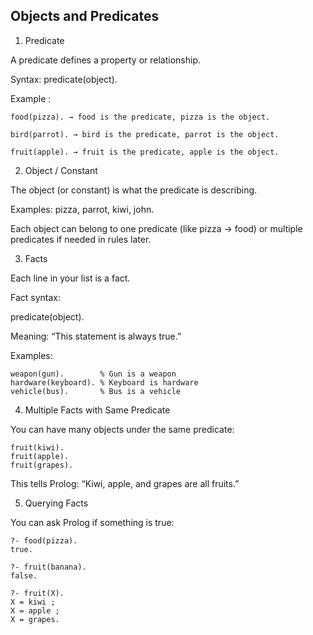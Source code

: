 ## Objects and Predicates

1. Predicate

A predicate defines a property or relationship.

Syntax: predicate(object).

Example :
```
food(pizza). → food is the predicate, pizza is the object.

bird(parrot). → bird is the predicate, parrot is the object.

fruit(apple). → fruit is the predicate, apple is the object.
```

2. Object / Constant

The object (or constant) is what the predicate is describing.

Examples: pizza, parrot, kiwi, john.

Each object can belong to one predicate (like pizza → food) or multiple predicates if needed in rules later.

3. Facts

Each line in your list is a fact.

Fact syntax:

predicate(object).


Meaning: “This statement is always true.”

Examples:
```
weapon(gun).        % Gun is a weapon
hardware(keyboard). % Keyboard is hardware
vehicle(bus).       % Bus is a vehicle
```

4. Multiple Facts with Same Predicate

You can have many objects under the same predicate:
```
fruit(kiwi).
fruit(apple).
fruit(grapes).
```

This tells Prolog: “Kiwi, apple, and grapes are all fruits.”

5. Querying Facts

You can ask Prolog if something is true:
```
?- food(pizza).
true.

?- fruit(banana).
false.

?- fruit(X).
X = kiwi ;
X = apple ;
X = grapes.
```
